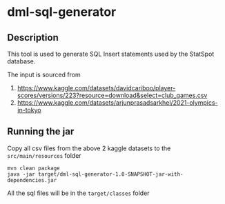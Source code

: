 # dml-sql-generator

## Description

This tool is used to generate SQL Insert statements used by the StatSpot database.

The input is sourced from 
1. https://www.kaggle.com/datasets/davidcariboo/player-scores/versions/223?resource=download&select=club_games.csv
2. https://www.kaggle.com/datasets/arjunprasadsarkhel/2021-olympics-in-tokyo

## Running the jar

Copy all csv files from the above 2 kaggle datasets to the `src/main/resources` folder

```shell
mvn clean package
java -jar target/dml-sql-generator-1.0-SNAPSHOT-jar-with-dependencies.jar
```

All the sql files will be in the `target/classes` folder
